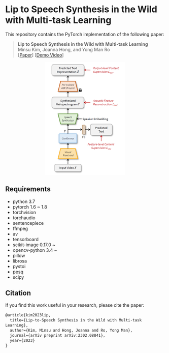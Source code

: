 # Lip to Speech Synthesis in the Wild with Multi-task Learning

This repository contains the PyTorch implementation of the following paper:
> **Lip to Speech Synthesis in the Wild with Multi-task Learning**<br>
> Minsu Kim, Joanna Hong, and Yong Man Ro<br>
> \[[Paper](https://arxiv.org/abs/2302.08841)\] \[[Demo Video](https://github.com/joannahong/Lip-to-Speech-Synthesis-in-the-Wild)\]

<div align="center"><img width="50%" src="img/Img.PNG?raw=true" /></div>

## Requirements
- python 3.7
- pytorch 1.6 ~ 1.8
- torchvision
- torchaudio
- sentencepiece
- ffmpeg
- av
- tensorboard
- scikit-image 0.17.0 ~
- opencv-python 3.4 ~
- pillow
- librosa
- pystoi
- pesq
- scipy

##

## Citation
If you find this work useful in your research, please cite the paper:
```
@article{kim2023lip,
  title={Lip-to-Speech Synthesis in the Wild with Multi-task Learning},
  author={Kim, Minsu and Hong, Joanna and Ro, Yong Man},
  journal={arXiv preprint arXiv:2302.08841},
  year={2023}
}
```
